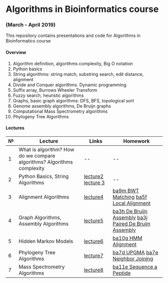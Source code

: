 # Algorithms in Bioinformatics course 
### (March - April 2019)
This repository contains presentations and code for Algorithms in Bioinformatics course 

#### Overview
1. Algorithm definition, algorithms complexity, Big O notation
2. Python basics
3. String algorithms: string match, substring search, edit distance, alignment
4. Divide and Conquer algorithms. Dynamic programming.
5. Suffix array, Burrows Wheeler Transform
6. Fuzzy search, heuristic algorithms
7. Graphs, basic graph algorithms: DFS, BFS, topological sort
8. Genome assembly algorithms, De Bruijn graphs
9. Computational Mass Spectrometry algorithms
10. Phylogeny Tree Algorithms

#### Lectures

| № | Lecture       | Links  | Homework |
|---|--------------| ----- | -------- |
| 1 | What is algorithm? How do we compare algorithms? Algorithms complexity| -- | -- |
| 2 | Python Basics, String Algorithms     | [lecture2](https://github.com/mzueva/algorithms-in-bioinformatics-2019/tree/master/lecture2) [lecture 3](https://github.com/mzueva/algorithms-in-bioinformatics-2019/tree/master/lecture3) | -- |
| 3 | Alignment Algorithms     | [lecture4](https://github.com/mzueva/algorithms-in-bioinformatics-2019/tree/master/lecture4)  | [ba9m BWT Matching](http://rosalind.info/problems/ba9m/) [ba5f Local Alignment](http://rosalind.info/problems/ba5f/) |
| 4 | Graph Algorithms, Assembly Algorithms     | [lecture5](https://github.com/mzueva/algorithms-in-bioinformatics-2019/tree/master/lecture5)  | [ba3h De Bruijn Assembly](http://rosalind.info/problems/ba3h/) [ba3j Paired De Bruijn Assembly](http://rosalind.info/problems/ba3j/) |
| 5 | Hidden Markov Models     | [lecture6](https://github.com/mzueva/algorithms-in-bioinformatics-2019/tree/master/lecture6)  | [ba10g HMM Alignment](http://rosalind.info/problems/ba10g/) |
| 6 | Phylogeny Tree Algorithms     | [lecture7](https://github.com/mzueva/algorithms-in-bioinformatics-2019/tree/master/lecture7)  | [ba7d UPGMA](http://rosalind.info/problems/ba7d/) [ba7e Neighbor Joining](http://rosalind.info/problems/ba7e/) |
| 7 | Mass Spectrometry Algorithms     | [lecture8](https://github.com/mzueva/algorithms-in-bioinformatics-2019/tree/master/lecture8)  | [ba11e Sequence a Peptide](http://rosalind.info/problems/ba11e/) |
